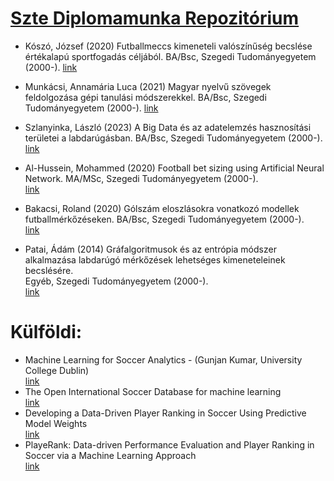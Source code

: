 # [Szte Diplomamunka Repozitórium](https://diploma.bibl.u-szeged.hu)

   - Kószó, József (2020) Futballmeccs kimeneteli valószínűség becslése értékalapú sportfogadás céljából. 
    BA/Bsc, Szegedi Tudományegyetem (2000-).
    [link](https://diploma.bibl.u-szeged.hu/id/eprint/111837/4)

   - Munkácsi, Annamária Luca (2021) Magyar nyelvű szövegek feldolgozása gépi tanulási módszerekkel. 
    BA/Bsc, Szegedi Tudományegyetem (2000-).
    [link](https://diploma.bibl.u-szeged.hu/id/eprint/124380/)

   - Szlanyinka, László (2023) A Big Data és az adatelemzés hasznosítási területei a labdarúgásban. 
    BA/Bsc, Szegedi Tudományegyetem (2000-).<br>
    [link](https://diploma.bibl.u-szeged.hu/id/eprint/134476/)

   - Al-Hussein, Mohammed (2020) Football bet sizing using Artificial Neural Network. 
    MA/MSc, Szegedi Tudományegyetem (2000-).<br>
    [link](https://diploma.bibl.u-szeged.hu/id/eprint/110480/)

   - Bakacsi, Roland (2020) Gólszám eloszlásokra vonatkozó modellek futballmérkőzéseken. 
    BA/Bsc, Szegedi Tudományegyetem (2000-). <br>
    [link](https://diploma.bibl.u-szeged.hu/id/eprint/110685/)

   - Patai, Ádám (2014) Gráfalgoritmusok és az entrópia módszer alkalmazása labdarúgó mérkőzések lehetséges   kimeneteleinek becslésére. <br>
   Egyéb, Szegedi Tudományegyetem (2000-).<br>
   [link](https://diploma.bibl.u-szeged.hu/id/eprint/54279/)


# Külföldi: 

   - Machine Learning for Soccer Analytics - (Gunjan Kumar, University College Dublin)<br>
     [link](https://www.researchgate.net/publication/257048220_Machine_Learning_for_Soccer_Analytics)
   - The Open International Soccer Database for machine learning<br>
     [link](https://link.springer.com/article/10.1007/s10994-018-5726-0)
   - Developing a Data-Driven Player Ranking in Soccer Using Predictive Model Weights<br>
     [link](https://dl.acm.org/doi/10.1145/2939672.2939695)
   - PlayeRank: Data-driven Performance Evaluation and Player Ranking in Soccer via a Machine Learning Approach<br>
   [link](https://dl.acm.org/doi/abs/10.1145/3343172)
